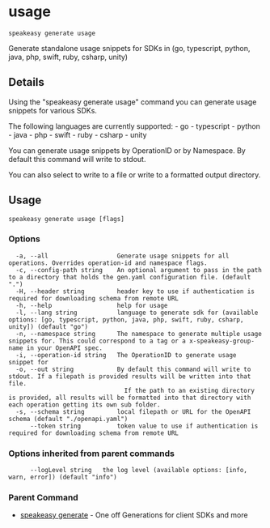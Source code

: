 # usage  
`speakeasy generate usage`  


Generate standalone usage snippets for SDKs in (go, typescript, python, java, php, swift, ruby, csharp, unity)  

## Details

Using the "speakeasy generate usage" command you can generate usage snippets for various SDKs.

The following languages are currently supported:
	- go
	- typescript
	- python
	- java
	- php
	- swift
	- ruby
	- csharp
	- unity

You can generate usage snippets by OperationID or by Namespace. By default this command will write to stdout.

You can also select to write to a file or write to a formatted output directory.


## Usage

```
speakeasy generate usage [flags]
```

### Options

```
  -a, --all                   Generate usage snippets for all operations. Overrides operation-id and namespace flags.
  -c, --config-path string    An optional argument to pass in the path to a directory that holds the gen.yaml configuration file. (default ".")
  -H, --header string         header key to use if authentication is required for downloading schema from remote URL
  -h, --help                  help for usage
  -l, --lang string           language to generate sdk for (available options: [go, typescript, python, java, php, swift, ruby, csharp, unity]) (default "go")
  -n, --namespace string      The namespace to generate multiple usage snippets for. This could correspond to a tag or a x-speakeasy-group-name in your OpenAPI spec.
  -i, --operation-id string   The OperationID to generate usage snippet for
  -o, --out string            By default this command will write to stdout. If a filepath is provided results will be written into that file.
                              	If the path to an existing directory is provided, all results will be formatted into that directory with each operation getting its own sub folder.
  -s, --schema string         local filepath or URL for the OpenAPI schema (default "./openapi.yaml")
      --token string          token value to use if authentication is required for downloading schema from remote URL
```

### Options inherited from parent commands

```
      --logLevel string   the log level (available options: [info, warn, error]) (default "info")
```

### Parent Command

* [speakeasy generate](README.md)	 - One off Generations for client SDKs and more
